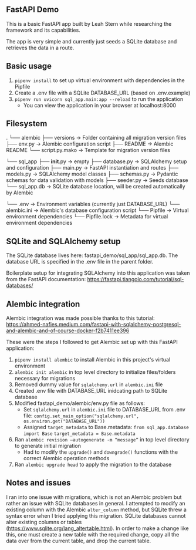 ## FastAPI Demo
This is a basic FastAPI app built by Leah Stern while researching the framework
and its capabilities.

The app is very simple and currently just seeds a SQLite database and retrieves the
data in a route.

## Basic usage

1. `pipenv install` to set up virtual environment with dependencies in the Pipfile
2. Create a .env file with a SQLite DATABASE_URL (based on .env.example)
3. `pipenv run uvicorn sql_app.main:app --reload` to run the application
    - You can view the application in your browser at localhost:8000

## Filesystem
.
└── alembic
    ├── versions       ->    Folder containing all migration version files
    ├── env.py         ->    Alembic configuration script
    ├── README         ->    Alembic README
    └── script.py.mako ->    Template for migration version files

└── sql_app
    ├── __init__.py    ->    empty
    ├── database.py    ->    SQLAlchemy setup and configuration
    ├── main.py        ->    FastAPI instantiation and routes
    ├── models.py      ->    SQLAlchemy model classes
    ├── schemas.py     ->    Pydantic schemas for data validation with models
    ├── seeder.py      ->    Seeds database
    └── sql_app.db     ->    SQLite database location, will be created automatically by Alembic

└── .env               ->    Environment variables (currently just DATABASE_URL)
└── alembic.ini        ->    Alembic's database configuration script
└── Pipfile            ->    Virtual environment dependencies
└── Pipfile.lock       ->    Metadata for virtual environment dependencies

## SQLite and SQLAlchemy setup
The SQLite database lives here: fastapi_demo/sql_app/sql_app.db. The database URL is
specified in the .env file in the parent folder.

Boilerplate setup for integrating SQLAlchemy into this application was taken from 
the FastAPI documentation: https://fastapi.tiangolo.com/tutorial/sql-databases/

## Alembic integration
Alembic integration was made possible thanks to this tutorial: https://ahmed-nafies.medium.com/fastapi-with-sqlalchemy-postgresql-and-alembic-and-of-course-docker-f2b7411ee396

These were the steps I followed to get Alembic set up with this FastAPI application:
1. `pipenv install alembic` to install Alembic in this project's virtual environment
2. `alembic init alembic` in top level directory to initialize files/folders necessary
for migrations
3. Removed dummy value for `sqlalchemy.url` in `alembic.ini` file
4. Created .env file with DATABASE_URL inidcating path to SQLite database
5. Modified fastapi_demo/alembic/env.py file as follows:
    - Set `sqlalchemy.url` in `alembic.ini` file to DATABASE_URL from .env file:
      `config.set_main_option("sqlalchemy.url", os.environ.get("DATABASE_URL"))`
    - Assigned `target_metadata` to Base.metadata:
      `from sql_app.database import Base`
      `target_metadata = Base.metadata`
6. Ran `alembic revision —autogenerate -m “message”` in top level directory to generate
initial migration
    - Had to modify the `upgrade()` and `downgrade()` functions with the correct Alembic
      operation methods
7. Ran `alembic upgrade head` to apply the migration to the database

## Notes and issues
I ran into one issue with migrations, which is not an Alembic problem but rather an issue
with SQLite databases in general. I attempted to modify an existing column with the Alembic
`alter_column` method, but SQLite threw a syntax error when I tried applying this migration.
SQLite databases cannot alter existing columns or tables (https://www.sqlite.org/lang_altertable.html). In order to make a change like this, one must create a new table with the required change, copy all the data over from the current table, and drop the current table.